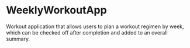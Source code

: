 # WeeklyWorkoutApp
Workout application that allows users to plan a workout regimen by week, which can be checked off after completion and added to an overall summary.

